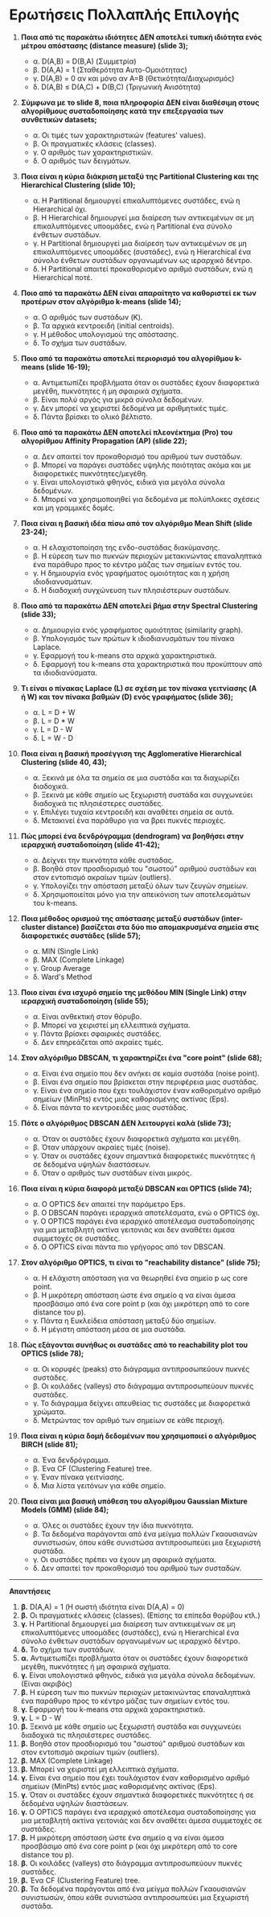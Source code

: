 # **Ερωτήσεις Πολλαπλής Επιλογής**

1.  **Ποια από τις παρακάτω ιδιότητες ΔΕΝ αποτελεί τυπική ιδιότητα ενός μέτρου απόστασης (distance measure) (slide 3);**
    *   α. D(A,B) = D(B,A) (Συμμετρία)
    *   β. D(A,A) = 1 (Σταθερότητα Αυτο-Ομοιότητας)
    *   γ. D(A,B) = 0 αν και μόνο αν A=B (Θετικότητα/Διαχωρισμός)
    *   δ. D(A,B) ≤ D(A,C) + D(B,C) (Τριγωνική Ανισότητα)

2.  **Σύμφωνα με το slide 8, ποια πληροφορία ΔΕΝ είναι διαθέσιμη στους αλγορίθμους συσταδοποίησης κατά την επεξεργασία των συνθετικών datasets;**
    *   α. Οι τιμές των χαρακτηριστικών (features' values).
    *   β. Οι πραγματικές κλάσεις (classes).
    *   γ. Ο αριθμός των χαρακτηριστικών.
    *   δ. Ο αριθμός των δειγμάτων.

3.  **Ποια είναι η κύρια διάκριση μεταξύ της Partitional Clustering και της Hierarchical Clustering (slide 10);**
    *   α. Η Partitional δημιουργεί επικαλυπτόμενες συστάδες, ενώ η Hierarchical όχι.
    *   β. Η Hierarchical δημιουργεί μια διαίρεση των αντικειμένων σε μη επικαλυπτόμενες υποομάδες, ενώ η Partitional ένα σύνολο ένθετων συστάδων.
    *   γ. Η Partitional δημιουργεί μια διαίρεση των αντικειμένων σε μη επικαλυπτόμενες υποομάδες (συστάδες), ενώ η Hierarchical ένα σύνολο ένθετων συστάδων οργανωμένων ως ιεραρχικό δέντρο.
    *   δ. Η Partitional απαιτεί προκαθορισμένο αριθμό συστάδων, ενώ η Hierarchical ποτέ.

4.  **Ποιο από τα παρακάτω ΔΕΝ είναι απαραίτητο να καθοριστεί εκ των προτέρων στον αλγόριθμο k-means (slide 14);**
    *   α. Ο αριθμός των συστάδων (K).
    *   β. Τα αρχικά κεντροειδή (initial centroids).
    *   γ. Η μέθοδος υπολογισμού της απόστασης.
    *   δ. Το σχήμα των συστάδων.

5.  **Ποιο από τα παρακάτω αποτελεί περιορισμό του αλγορίθμου k-means (slide 16-19);**
    *   α. Αντιμετωπίζει προβλήματα όταν οι συστάδες έχουν διαφορετικά μεγέθη, πυκνότητες ή μη σφαιρικά σχήματα.
    *   β. Είναι πολύ αργός για μικρά σύνολα δεδομένων.
    *   γ. Δεν μπορεί να χειριστεί δεδομένα με αριθμητικές τιμές.
    *   δ. Πάντα βρίσκει το ολικό βέλτιστο.

6.  **Ποιο από τα παρακάτω ΔΕΝ αποτελεί πλεονέκτημα (Pro) του αλγορίθμου Affinity Propagation (AP) (slide 22);**
    *   α. Δεν απαιτεί τον προκαθορισμό του αριθμού των συστάδων.
    *   β. Μπορεί να παράγει συστάδες υψηλής ποιότητας ακόμα και με διαφορετικές πυκνότητες/μεγέθη.
    *   γ. Είναι υπολογιστικά φθηνός, ειδικά για μεγάλα σύνολα δεδομένων.
    *   δ. Μπορεί να χρησιμοποιηθεί για δεδομένα με πολύπλοκες σχέσεις και μη γραμμικές δομές.

7.  **Ποια είναι η βασική ιδέα πίσω από τον αλγόριθμο Mean Shift (slide 23-24);**
    *   α. Η ελαχιστοποίηση της ενδο-συστάδας διακύμανσης.
    *   β. Η εύρεση των πιο πυκνών περιοχών μετακινώντας επαναληπτικά ένα παράθυρο προς το κέντρο μάζας των σημείων εντός του.
    *   γ. Η δημιουργία ενός γραφήματος ομοιότητας και η χρήση ιδιοδιανυσμάτων.
    *   δ. Η διαδοχική συγχώνευση των πλησιέστερων συστάδων.

8.  **Ποιο από τα παρακάτω ΔΕΝ αποτελεί βήμα στην Spectral Clustering (slide 33);**
    *   α. Δημιουργία ενός γραφήματος ομοιότητας (similarity graph).
    *   β. Υπολογισμός των πρώτων k ιδιοδιανυσμάτων του πίνακα Laplace.
    *   γ. Εφαρμογή του k-means στα αρχικά χαρακτηριστικά.
    *   δ. Εφαρμογή του k-means στα χαρακτηριστικά που προκύπτουν από τα ιδιοδιανύσματα.

9.  **Τι είναι ο πίνακας Laplace (L) σε σχέση με τον πίνακα γειτνίασης (A ή W) και τον πίνακα βαθμών (D) ενός γραφήματος (slide 36);**
    *   α. L = D + W
    *   β. L = D * W
    *   γ. L = D - W
    *   δ. L = W - D

10. **Ποια είναι η βασική προσέγγιση της Agglomerative Hierarchical Clustering (slide 40, 43);**
    *   α. Ξεκινά με όλα τα σημεία σε μια συστάδα και τα διαχωρίζει διαδοχικά.
    *   β. Ξεκινά με κάθε σημείο ως ξεχωριστή συστάδα και συγχωνεύει διαδοχικά τις πλησιέστερες συστάδες.
    *   γ. Επιλέγει τυχαία κεντροειδή και αναθέτει σημεία σε αυτά.
    *   δ. Μετακινεί ένα παράθυρο για να βρει πυκνές περιοχές.

11. **Πώς μπορεί ένα δενδρόγραμμα (dendrogram) να βοηθήσει στην ιεραρχική συσταδοποίηση (slide 41-42);**
    *   α. Δείχνει την πυκνότητα κάθε συστάδας.
    *   β. Βοηθά στον προσδιορισμό του "σωστού" αριθμού συστάδων και στον εντοπισμό ακραίων τιμών (outliers).
    *   γ. Υπολογίζει την απόσταση μεταξύ όλων των ζευγών σημείων.
    *   δ. Χρησιμοποιείται μόνο για την απεικόνιση των αποτελεσμάτων του k-means.

12. **Ποια μέθοδος ορισμού της απόστασης μεταξύ συστάδων (inter-cluster distance) βασίζεται στα δύο πιο απομακρυσμένα σημεία στις διαφορετικές συστάδες (slide 57);**
    *   α. MIN (Single Link)
    *   β. MAX (Complete Linkage)
    *   γ. Group Average
    *   δ. Ward's Method

13. **Ποιο είναι ένα ισχυρό σημείο της μεθόδου MIN (Single Link) στην ιεραρχική συσταδοποίηση (slide 55);**
    *   α. Είναι ανθεκτική στον θόρυβο.
    *   β. Μπορεί να χειριστεί μη ελλειπτικά σχήματα.
    *   γ. Πάντα βρίσκει σφαιρικές συστάδες.
    *   δ. Δεν επηρεάζεται από ακραίες τιμές.

14. **Στον αλγόριθμο DBSCAN, τι χαρακτηρίζει ένα "core point" (slide 68);**
    *   α. Είναι ένα σημείο που δεν ανήκει σε καμία συστάδα (noise point).
    *   β. Είναι ένα σημείο που βρίσκεται στην περιφέρεια μιας συστάδας.
    *   γ. Είναι ένα σημείο που έχει τουλάχιστον έναν καθορισμένο αριθμό σημείων (MinPts) εντός μιας καθορισμένης ακτίνας (Eps).
    *   δ. Είναι πάντα το κεντροειδές μιας συστάδας.

15. **Πότε ο αλγόριθμος DBSCAN ΔΕΝ λειτουργεί καλά (slide 73);**
    *   α. Όταν οι συστάδες έχουν διαφορετικά σχήματα και μεγέθη.
    *   β. Όταν υπάρχουν ακραίες τιμές (noise).
    *   γ. Όταν οι συστάδες έχουν σημαντικά διαφορετικές πυκνότητες ή σε δεδομένα υψηλών διαστάσεων.
    *   δ. Όταν ο αριθμός των συστάδων είναι μικρός.

16. **Ποια είναι η κύρια διαφορά μεταξύ DBSCAN και OPTICS (slide 74);**
    *   α. Ο OPTICS δεν απαιτεί την παράμετρο Eps.
    *   β. Ο DBSCAN παράγει ιεραρχικά αποτελέσματα, ενώ ο OPTICS όχι.
    *   γ. Ο OPTICS παράγει ένα ιεραρχικό αποτέλεσμα συσταδοποίησης για μια μεταβλητή ακτίνα γειτονιάς και δεν αναθέτει άμεσα συμμετοχές σε συστάδες.
    *   δ. Ο OPTICS είναι πάντα πιο γρήγορος από τον DBSCAN.

17. **Στον αλγόριθμο OPTICS, τι είναι το "reachability distance" (slide 75);**
    *   α. Η ελάχιστη απόσταση για να θεωρηθεί ένα σημείο p ως core point.
    *   β. Η μικρότερη απόσταση ώστε ένα σημείο q να είναι άμεσα προσβάσιμο από ένα core point p (και όχι μικρότερη από το core distance του p).
    *   γ. Πάντα η Ευκλείδεια απόσταση μεταξύ δύο σημείων.
    *   δ. Η μέγιστη απόσταση μέσα σε μια συστάδα.

18. **Πώς εξάγονται συνήθως οι συστάδες από το reachability plot του OPTICS (slide 78);**
    *   α. Οι κορυφές (peaks) στο διάγραμμα αντιπροσωπεύουν πυκνές συστάδες.
    *   β. Οι κοιλάδες (valleys) στο διάγραμμα αντιπροσωπεύουν πυκνές συστάδες.
    *   γ. Το διάγραμμα δείχνει απευθείας τις συστάδες με διαφορετικά χρώματα.
    *   δ. Μετρώντας τον αριθμό των σημείων σε κάθε περιοχή.

19. **Ποια είναι η κύρια δομή δεδομένων που χρησιμοποιεί ο αλγόριθμος BIRCH (slide 81);**
    *   α. Ένα δενδρόγραμμα.
    *   β. Ένα CF (Clustering Feature) tree.
    *   γ. Έναν πίνακα γειτνίασης.
    *   δ. Μια λίστα γειτόνων για κάθε σημείο.

20. **Ποια είναι μια βασική υπόθεση του αλγορίθμου Gaussian Mixture Models (GMM) (slide 84);**
    *   α. Όλες οι συστάδες έχουν την ίδια πυκνότητα.
    *   β. Τα δεδομένα παράγονται από ένα μείγμα πολλών Γκαουσιανών συνιστωσών, όπου κάθε συνιστώσα αντιπροσωπεύει μια ξεχωριστή συστάδα.
    *   γ. Οι συστάδες πρέπει να έχουν μη σφαιρικά σχήματα.
    *   δ. Δεν απαιτεί τον προκαθορισμό του αριθμού των συσταδών.

---

**Απαντήσεις**

1.  **β.** D(A,A) = 1 (Η σωστή ιδιότητα είναι D(A,A) = 0)
2.  **β.** Οι πραγματικές κλάσεις (classes). (Επίσης τα επίπεδα θορύβου κτλ.)
3.  **γ.** Η Partitional δημιουργεί μια διαίρεση των αντικειμένων σε μη επικαλυπτόμενες υποομάδες (συστάδες), ενώ η Hierarchical ένα σύνολο ένθετων συστάδων οργανωμένων ως ιεραρχικό δέντρο.
4.  **δ.** Το σχήμα των συστάδων.
5.  **α.** Αντιμετωπίζει προβλήματα όταν οι συστάδες έχουν διαφορετικά μεγέθη, πυκνότητες ή μη σφαιρικά σχήματα.
6.  **γ.** Είναι υπολογιστικά φθηνός, ειδικά για μεγάλα σύνολα δεδομένων. (Είναι ακριβός)
7.  **β.** Η εύρεση των πιο πυκνών περιοχών μετακινώντας επαναληπτικά ένα παράθυρο προς το κέντρο μάζας των σημείων εντός του.
8.  **γ.** Εφαρμογή του k-means στα αρχικά χαρακτηριστικά.
9.  **γ.** L = D - W
10. **β.** Ξεκινά με κάθε σημείο ως ξεχωριστή συστάδα και συγχωνεύει διαδοχικά τις πλησιέστερες συστάδες.
11. **β.** Βοηθά στον προσδιορισμό του "σωστού" αριθμού συστάδων και στον εντοπισμό ακραίων τιμών (outliers).
12. **β.** MAX (Complete Linkage)
13. **β.** Μπορεί να χειριστεί μη ελλειπτικά σχήματα.
14. **γ.** Είναι ένα σημείο που έχει τουλάχιστον έναν καθορισμένο αριθμό σημείων (MinPts) εντός μιας καθορισμένης ακτίνας (Eps).
15. **γ.** Όταν οι συστάδες έχουν σημαντικά διαφορετικές πυκνότητες ή σε δεδομένα υψηλών διαστάσεων.
16. **γ.** Ο OPTICS παράγει ένα ιεραρχικό αποτέλεσμα συσταδοποίησης για μια μεταβλητή ακτίνα γειτονιάς και δεν αναθέτει άμεσα συμμετοχές σε συστάδες.
17. **β.** Η μικρότερη απόσταση ώστε ένα σημείο q να είναι άμεσα προσβάσιμο από ένα core point p (και όχι μικρότερη από το core distance του p).
18. **β.** Οι κοιλάδες (valleys) στο διάγραμμα αντιπροσωπεύουν πυκνές συστάδες.
19. **β.** Ένα CF (Clustering Feature) tree.
20. **β.** Τα δεδομένα παράγονται από ένα μείγμα πολλών Γκαουσιανών συνιστωσών, όπου κάθε συνιστώσα αντιπροσωπεύει μια ξεχωριστή συστάδα.

